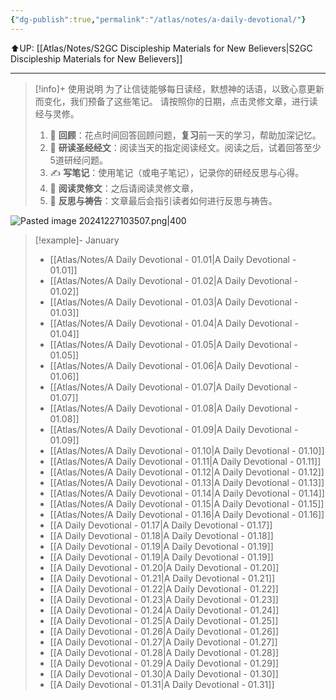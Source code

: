 ```yaml
---
{"dg-publish":true,"permalink":"/atlas/notes/a-daily-devotional/"}
---
```


⬆️UP: [[Atlas/Notes/S2GC Discipleship Materials for New Believers\|S2GC Discipleship Materials for New Believers]]

---

> [!info]+ 使用说明
> 为了让信徒能够每日读经，默想神的话语，以致心意更新而变化，我们预备了这些笔记。
> 请按照你的日期，点击灵修文章，进行读经与灵修。
> 1. 🤔 **回顾**：花点时间回答回顾问题，**复习**前一天的学习，帮助加深记忆。
> 2. 📖 **研读圣经经文**：阅读当天的指定阅读经文。阅读之后，试着回答至少5道研经问题。
> 3. ✍️ **写笔记**：使用笔记（或电子笔记），记录你的研经反思与心得。
> 4. 🧾 **阅读灵修文**：之后请阅读灵修文章，
> 5. 🙏 **反思与祷告**：文章最后会指引读者如何进行反思与祷告。

![Pasted image 20241227103507.png|400](/img/user/Atlas/Utilities/Images/Pasted%20image%2020241227103507.png)

> [!example]- January
> - [[Atlas/Notes/A Daily Devotional - 01.01\|A Daily Devotional - 01.01]]
> - [[Atlas/Notes/A Daily Devotional - 01.02\|A Daily Devotional - 01.02]]
> - [[Atlas/Notes/A Daily Devotional - 01.03\|A Daily Devotional - 01.03]]
> - [[Atlas/Notes/A Daily Devotional - 01.04\|A Daily Devotional - 01.04]]
> - [[Atlas/Notes/A Daily Devotional - 01.05\|A Daily Devotional - 01.05]]
> - [[Atlas/Notes/A Daily Devotional - 01.06\|A Daily Devotional - 01.06]]
> - [[Atlas/Notes/A Daily Devotional - 01.07\|A Daily Devotional - 01.07]]
> - [[Atlas/Notes/A Daily Devotional - 01.08\|A Daily Devotional - 01.08]]
> - [[Atlas/Notes/A Daily Devotional - 01.09\|A Daily Devotional - 01.09]]
> - [[Atlas/Notes/A Daily Devotional - 01.10\|A Daily Devotional - 01.10]]
> - [[Atlas/Notes/A Daily Devotional - 01.11\|A Daily Devotional - 01.11]]
> - [[Atlas/Notes/A Daily Devotional - 01.12\|A Daily Devotional - 01.12]]
> - [[Atlas/Notes/A Daily Devotional - 01.13\|A Daily Devotional - 01.13]]
> - [[Atlas/Notes/A Daily Devotional - 01.14\|A Daily Devotional - 01.14]]
> - [[Atlas/Notes/A Daily Devotional - 01.15\|A Daily Devotional - 01.15]]
> - [[Atlas/Notes/A Daily Devotional - 01.16\|A Daily Devotional - 01.16]]
> - [[A Daily Devotional - 01.17\|A Daily Devotional - 01.17]]
> - [[A Daily Devotional - 01.18\|A Daily Devotional - 01.18]]
> - [[A Daily Devotional - 01.19\|A Daily Devotional - 01.19]]
> - [[A Daily Devotional - 01.19\|A Daily Devotional - 01.19]]
> - [[A Daily Devotional - 01.20\|A Daily Devotional - 01.20]]
> - [[A Daily Devotional - 01.21\|A Daily Devotional - 01.21]]
> - [[A Daily Devotional - 01.22\|A Daily Devotional - 01.22]]
> - [[A Daily Devotional - 01.23\|A Daily Devotional - 01.23]]
> - [[A Daily Devotional - 01.24\|A Daily Devotional - 01.24]]
> - [[A Daily Devotional - 01.25\|A Daily Devotional - 01.25]]
> - [[A Daily Devotional - 01.26\|A Daily Devotional - 01.26]]
> - [[A Daily Devotional - 01.27\|A Daily Devotional - 01.27]]
> - [[A Daily Devotional - 01.28\|A Daily Devotional - 01.28]]
> - [[A Daily Devotional - 01.29\|A Daily Devotional - 01.29]]
> - [[A Daily Devotional - 01.30\|A Daily Devotional - 01.30]]
> - [[A Daily Devotional - 01.31\|A Daily Devotional - 01.31]]

